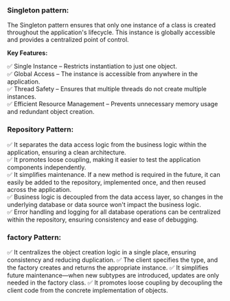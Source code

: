 ### **Singleton pattern:**
The Singleton pattern ensures that only one instance of a class is created throughout the application's lifecycle. This instance is globally accessible and provides a centralized point of control.

**Key Features:**

✅ Single Instance – Restricts instantiation to just one object. </br>
✅ Global Access – The instance is accessible from anywhere in the application. </br>
✅ Thread Safety – Ensures that multiple threads do not create multiple instances. </br>
✅ Efficient Resource Management – Prevents unnecessary memory usage and redundant object creation. </br>

### **Repository Pattern**:
✅ It separates the data access logic from the business logic within the application, ensuring a clean architecture. </br>
✅ It promotes loose coupling, making it easier to test the application components independently. </br>
✅ It simplifies maintenance. If a new method is required in the future, it can easily be added to the repository, implemented once, and then reused across the application. </br>
✅ Business logic is decoupled from the data access layer, so changes in the underlying database or data source won't impact the business logic. </br>
✅ Error handling and logging for all database operations can be centralized within the repository, ensuring consistency and ease of debugging. </br>

### **factory Pattern**:
✅ It centralizes the object creation logic in a single place, ensuring consistency and reducing duplication.
✅ The client specifies the type, and the factory creates and returns the appropriate instance.
✅ It simplifies future maintenance—when new subtypes are introduced, updates are only needed in the factory class.
✅ It promotes loose coupling by decoupling the client code from the concrete implementation of objects.

